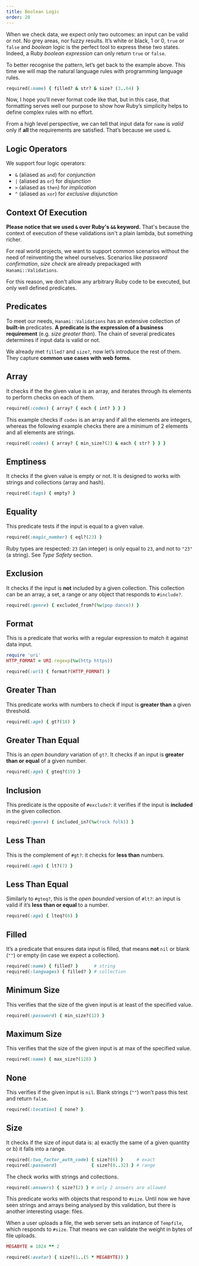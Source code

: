 ```yaml
---
title: Boolean Logic
order: 20
---
```


When we check data, we expect only two outcomes: an input can be valid or not. No grey areas, nor fuzzy results. It’s white or black, 1 or 0, `true` or `false` and _boolean logic_ is the perfect tool to express these two states. Indeed, a Ruby _boolean expression_ can only return `true` or `false`.

To better recognise the pattern, let’s get back to the example above. This time we will map the natural language rules with programming language rules.

```ruby
required(:name) { filled? & str? & size? (3..64) }
```

Now, I hope you’ll never format code like that, but in this case, that formatting serves well our purpose to show how Ruby’s  simplicity helps to define complex rules with no effort.

From a high level perspective, we can tell that input data for `name` is _valid_ only if **all** the requirements are satisfied. That’s because we used `&`.

## Logic Operators

We support four logic operators:

  * `&` (aliased as `and`) for _conjunction_
  * `|` (aliased as `or`) for _disjunction_
  * `>` (aliased as `then`) for _implication_
  * `^` (aliased as `xor`) for _exclusive disjunction_

## Context Of Execution

**Please notice that we used `&` over Ruby's `&&` keyword.**
That's because the context of execution of these validations isn't a plain lambda, but something richer.

For real world projects, we want to support common scenarios without the need of reinventing the wheel ourselves. Scenarios like _password confirmation_, _size check_ are already prepackaged with `Hanami::Validations`.


<p class="warning">
For this reason, we don't allow any arbitrary Ruby code to be executed, but only well defined predicates.
</p>

## Predicates

To meet our needs, `Hanami::Validations` has an extensive collection of **built-in** predicates. **A predicate is the expression of a business requirement** (e.g. _size greater than_). The chain of several predicates determines if input data is valid or not.

We already met `filled?` and `size?`, now let’s introduce the rest of them. They capture **common use cases with web forms**.

## Array

It checks if the the given value is an array, and iterates through its elements to perform checks on each of them.

```ruby
required(:codes) { array? { each { int? } } }
```

This example checks if `codes` is an array and if all the elements are integers, whereas the following example checks there are a minimum of 2 elements and all elements are strings.

```ruby
required(:codes) { array? { min_size?(2) & each { str? } } }
```

## Emptiness

It checks if the given value is empty or not. It is designed to works with strings and collections (array and hash).

```ruby
required(:tags) { empty? }
```

## Equality

This predicate tests if the input is equal to a given value.

```ruby
required(:magic_number) { eql?(23) }
```

Ruby types are respected: `23` (an integer) is only equal to `23`, and not to `"23"` (a string). See _Type Safety_ section.

## Exclusion

It checks if the input is **not** included by a given collection. This collection can be an array, a set, a range or any object that responds to `#include?`.

```ruby
required(:genre) { excluded_from?(%w(pop dance)) }
```

## Format

This is a predicate that works with a regular expression to match it against data input.

```ruby
require 'uri'
HTTP_FORMAT = URI.regexp(%w(http https))

required(:url) { format?(HTTP_FORMAT) }
```

## Greater Than

This predicate works with numbers to check if input is **greater than** a given threshold.

```ruby
required(:age) { gt?(18) }
```

## Greater Than Equal

This is an _open boundary_ variation of `gt?`. It checks if an input is **greater than or equal** of a given number.

```ruby
required(:age) { gteq?(19) }
```

## Inclusion

This predicate is the opposite of `#exclude?`: it verifies if the input is **included** in the given collection.

```ruby
required(:genre) { included_in?(%w(rock folk)) }
```

## Less Than

This is the complement of `#gt?`: it checks for **less than** numbers.

```ruby
required(:age) { lt?(7) }
```

## Less Than Equal

Similarly to `#gteq?`, this is the _open bounded_ version of `#lt?`: an input is valid if it’s **less than or equal** to a number.

```ruby
required(:age) { lteq?(6) }
```

## Filled

It’s a predicate that ensures data input is filled, that means **not** `nil` or blank (`""`) or empty (in case we expect a collection).

```ruby
required(:name) { filled? }      # string
required(:languages) { filled? } # collection
```

## Minimum Size

This verifies that the size of the given input is at least of the specified value.

```ruby
required(:password) { min_size?(12) }
```

## Maximum Size

This verifies that the size of the given input is at max of the specified value.

```ruby
required(:name) { max_size?(128) }
```

## None

This verifies if the given input is `nil`. Blank strings (`""`) won’t pass this test and return `false`.

```ruby
required(:location) { none? }
```

## Size

It checks if the size of input data is: a) exactly the same of a given quantity or b) it falls into a range.

```ruby
required(:two_factor_auth_code) { size?(6) }     # exact
required(:password)             { size?(8..32) } # range
```

The check works with strings and collections.

```ruby
required(:answers) { size?(2) } # only 2 answers are allowed
```

This predicate works with objects that respond to `#size`. Until now we have seen strings and arrays being analysed by this validation, but there is another interesting usage: files.

When a user uploads a file, the web server sets an instance of `Tempfile`, which responds to `#size`. That means we can validate the weight in bytes of file uploads.

```ruby
MEGABYTE = 1024 ** 2

required(:avatar) { size?(1..(5 * MEGABYTE)) }
```
